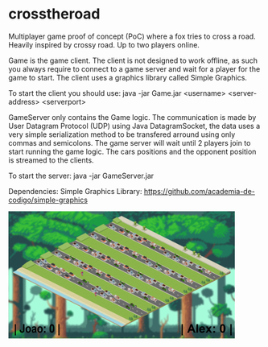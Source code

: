 # crosstheroad
Multiplayer game proof of concept (PoC) where a fox tries to cross a road. Heavily inspired by crossy road. Up to two players online.

Game is the game client. The client is not designed to work offline, as such you always require to connect to a game server and wait for a player for the game to start. 
The client uses a graphics library called Simple Graphics.

To start the client you should use: java -jar Game.jar \<username\> \<server-address\> \<serverport\>

GameServer only contains the Game logic. The communication is made by User Datagram Protocol (UDP) using Java DatagramSocket, the data uses a very simple serialization method to be transfered arround using only commas and semicolons. The game server will wait until 2 players join to start running the game logic.
The cars positions and the opponent position is streamed to the clients.

To start the server: java -jar GameServer.jar <serverPort>

Dependencies:
Simple Graphics Library: https://github.com/academia-de-codigo/simple-graphics

<img src="gamescreen.png" width=450 height=253></img>
